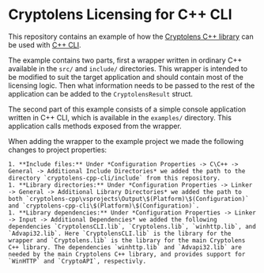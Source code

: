 # Cryptolens Licensing for C++ CLI

This repository contains an example of how the [Cryptolens C++ library](https://github.com/cryptolens/cryptolens-cpp) can be used with [C++ CLI](https://en.wikipedia.org/wiki/C%2B%2B/CLI).

The example contains two parts, first a wrapper written in ordinary C++ available in the `src/` and `include/` directories. This wrapper is intended to be modified to suit the target application and should contain most of the licensing logic. Then what information needs to be passed to the rest of the application can be added to the `CryptolensResult` struct.

The second part of this example consists of a simple console application written in C++ CLI, which is available in the `examples/` directory. This application calls methods exposed from the wrapper.

When adding the wrapper to the example project we made the following changes to project properties:

    1. **Include files:** Under *Configuration Properties -> C\C++ -> General -> Additional Include Directories* we added the path to the directory `cryptolens-cpp-cli/include` from this repository.
    1. **Library directories:** Under *Configuration Properties -> Linker -> General -> Additional Library Directories* we added the path to both `cryptolens-cpp\vsprojects\Output\$(Platform)\$(Configuration)` and `cryptolens-cpp-cli\$(Platform)\$(Configuration)`.
    1. **Library dependencies:** Under *Configuration Properties -> Linker -> Input -> Additional Dependencies* we added the following dependencies `CryptolensCLI.lib`, `Cryptolens.lib`, `winhttp.lib`, and `Advapi32.lib`. Here `CryptolensCLI.lib` is the library for the wrapper and `Cryptolens.lib` is the library for the main Cryptolens C++ library. The dependencies `winhttp.lib` and `Advapi32.lib` are needed by the main Cryptolens C++ library, and provides support for `WinHTTP` and `CryptoAPI`, respectivly.

